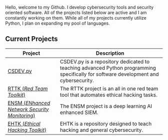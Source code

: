Hello, welcome to my Github. I develop cybersecurity tools and security oriented software. All of the projects listed below are active and I am constantly working on them. While all of my projects currently utilize Python, I plan on expanding my pool of languages.

## Current Projects
| Project | Description |
| ------- | ----------- |
| [CSDEV.py](https://github.com/CameronAuler/CSDEV.py) | CSDEV.py is a repository dedicated to teaching advanced Python programming specifically for software development and cybersecurity. |
| [RTTK (*Red Team Toolkit*)](https://github.com/CameronAuler/RTTK/wiki) | The RTTK project is an all in one red team tool that automates ethical hacking tasks. |
| [ENSM (*ENhanced Network Security Monitoring*)](https://github.com/CameronAuler/ENSM/wiki) | The ENSM project is a deep learning AI enhanced SIEM. |
| [EHTK (*Ethical Hacking Toolkit*)](https://github.com/CameronAuler/EHTK) | EHTK is a repository designed to teach hacking and general cybersecurity. |



<!--
**CameronAuler/CameronAuler** is a ✨ _special_ ✨ repository because its `README.md` (this file) appears on your GitHub profile.

Here are some ideas to get you started:

- 🔭 I’m currently working on ...
- 🌱 I’m currently learning ...
- 👯 I’m looking to collaborate on ...
- 🤔 I’m looking for help with ...
- 💬 Ask me about ...
- 📫 How to reach me: ...
- 😄 Pronouns: ...
- ⚡ Fun fact: ...
-->
